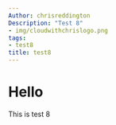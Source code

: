 ```yaml
---
Author: chrisreddington
Description: "Test 8"
- img/cloudwithchrislogo.png
tags:
- test8
title: test8
---
```

# Hello
This is test 8